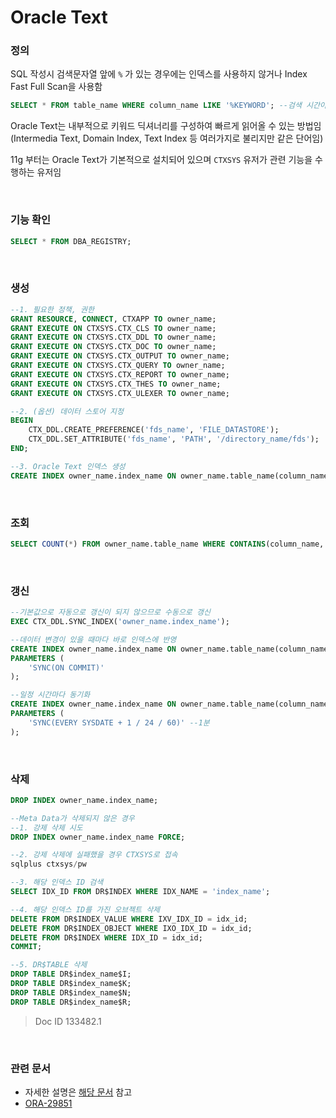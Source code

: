 Oracle Text
===

### 정의
SQL 작성시 검색문자열 앞에 `%` 가 있는 경우에는 인덱스를 사용하지 않거나 Index Fast Full Scan을 사용함
```sql
SELECT * FROM table_name WHERE column_name LIKE '%KEYWORD'; --검색 시간이 오래 걸림
```

Oracle Text는 내부적으로 키워드 딕셔너리를 구성하여 빠르게 읽어올 수 있는 방법임 (Intermedia Text, Domain Index, Text Index 등 여러가지로 불리지만 같은 단어임)

11g 부터는 Oracle Text가 기본적으로 설치되어 있으며 `CTXSYS` 유저가 관련 기능을 수행하는 유저임

<br>

### 기능 확인
```sql
SELECT * FROM DBA_REGISTRY;
```

<br>

### 생성
```sql
--1. 필요한 정책, 권한
GRANT RESOURCE, CONNECT, CTXAPP TO owner_name;
GRANT EXECUTE ON CTXSYS.CTX_CLS TO owner_name;
GRANT EXECUTE ON CTXSYS.CTX_DDL TO owner_name;
GRANT EXECUTE ON CTXSYS.CTX_DOC TO owner_name;
GRANT EXECUTE ON CTXSYS.CTX_OUTPUT TO owner_name;
GRANT EXECUTE ON CTXSYS.CTX_QUERY TO owner_name;
GRANT EXECUTE ON CTXSYS.CTX_REPORT TO owner_name;
GRANT EXECUTE ON CTXSYS.CTX_THES TO owner_name;
GRANT EXECUTE ON CTXSYS.CTX_ULEXER TO owner_name;

--2. (옵션) 데이터 스토어 지정
BEGIN
    CTX_DDL.CREATE_PREFERENCE('fds_name', 'FILE_DATASTORE');
    CTX_DDL.SET_ATTRIBUTE('fds_name', 'PATH', '/directory_name/fds');
END;

--3. Oracle Text 인덱스 생성
CREATE INDEX owner_name.index_name ON owner_name.table_name(column_name) INDEXTYPE IS CTXSYS.CONTEXT;
```

<br>

### 조회
```sql
SELECT COUNT(*) FROM owner_name.table_name WHERE CONTAINS(column_name, '%KEYWORD') > 0;
```

<br>

### 갱신
```sql
--기본값으로 자동으로 갱신이 되지 않으므로 수동으로 갱신
EXEC CTX_DDL.SYNC_INDEX('owner_name.index_name');

--데이터 변경이 있을 때마다 바로 인덱스에 반영
CREATE INDEX owner_name.index_name ON owner_name.table_name(column_name) INDEXTYPE IS CTXSYS.CONTEXT
PARAMETERS (
    'SYNC(ON COMMIT)'
);

--일정 시간마다 동기화
CREATE INDEX owner_name.index_name ON owner_name.table_name(column_name) INDEXTYPE IS CTXSYS.CONTEXT
PARAMETERS (
    'SYNC(EVERY SYSDATE + 1 / 24 / 60)' --1분
);
```

<br>

### 삭제
```sql
DROP INDEX owner_name.index_name;

--Meta Data가 삭제되지 않은 경우
--1. 강제 삭제 시도
DROP INDEX owner_name.index_name FORCE;

--2. 강제 삭제에 실패했을 경우 CTXSYS로 접속
sqlplus ctxsys/pw

--3. 해당 인덱스 ID 검색
SELECT IDX_ID FROM DR$INDEX WHERE IDX_NAME = 'index_name';

--4. 해당 인덱스 ID를 가진 오브젝트 삭제
DELETE FROM DR$INDEX_VALUE WHERE IXV_IDX_ID = idx_id;
DELETE FROM DR$INDEX_OBJECT WHERE IXO_IDX_ID = idx_id;
DELETE FROM DR$INDEX WHERE IDX_ID = idx_id;
COMMIT;

--5. DR$TABLE 삭제
DROP TABLE DR$index_name$I;
DROP TABLE DR$index_name$K;
DROP TABLE DR$index_name$N;
DROP TABLE DR$index_name$R;
```
>Doc ID 133482.1

<br>

### 관련 문서
* 자세한 설명은 [해당 문서](./description.md) 참고
* [ORA-29851](../../error/29851.md)

<br>
